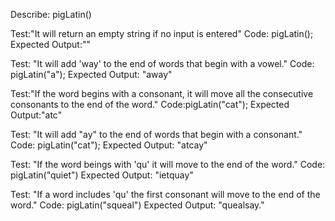 Describe: pigLatin()

Test:"It will return an empty string if no input is entered"
Code: pigLatin();
Expected Output:""

Test: "It will add 'way' to the end of words that begin with a vowel."
Code: pigLatin("a");
Expected Output: "away"

Test:"If the word begins with a consonant, it will move all the consecutive consonants to the end of the word."
Code:pigLatin("cat");
Expected Output:"atc"

Test: "It will add "ay" to the end of words that begin with a consonant."
Code: pigLatin("cat");
Expected Output: "atcay"

Test: "If the word beings with 'qu' it will move to the end of the word."
Code: pigLatin("quiet")
Expected Output: "ietquay"

Test: "If a word includes 'qu' the first consonant will move to the end of the word."
Code: pigLatin("squeal")
Expected Output: "quealsay."



